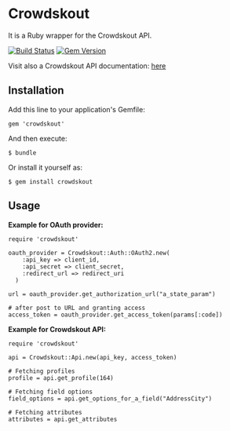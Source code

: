 # Crowdskout

It is a Ruby wrapper for the Crowdskout API.

[![Build Status](https://travis-ci.org/revvco/crowdskout.png?branch=master)](https://travis-ci.org/revvco/crowdskout.png?branch=master) [![Gem Version](https://badge.fury.io/rb/crowdskout.svg)](https://badge.fury.io/rb/crowdskout)

Visit also a Crowdskout API documentation: [here](http://docs.crowdskout.com/api/#get-the-options-for-a-field)

## Installation

Add this line to your application's Gemfile:

    gem 'crowdskout'

And then execute:

    $ bundle

Or install it yourself as:

    $ gem install crowdskout

## Usage

**Example for OAuth provider:**

	require 'crowdskout'

	oauth_provider = Crowdskout::Auth::OAuth2.new(
        :api_key => client_id,
        :api_secret => client_secret,
        :redirect_url => redirect_uri
      ) 

	url = oauth_provider.get_authorization_url("a_state_param")
	
	# after post to URL and granting access
	access_token = oauth_provider.get_access_token(params[:code])

**Example for Crowdskout API:**

	require 'crowdskout'

	api = Crowdskout::Api.new(api_key, access_token)

	# Fetching profiles
	profile = api.get_profile(164)

	# Fetching field options
	field_options = api.get_options_for_a_field("AddressCity")

	# Fetching attributes
	attributes = api.get_attributes
